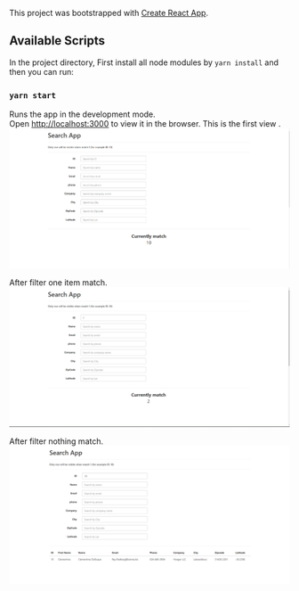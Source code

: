 This project was bootstrapped with [Create React App](https://github.com/facebook/create-react-app).

## Available Scripts

In the project directory, First install all node modules by `yarn install` and then you can run:

### `yarn start`

Runs the app in the development mode.<br>
Open [http://localhost:3000](http://localhost:3000) to view it in the browser.
This is the first view .
![screenshot](screenshots/4.PNG)

After filter one item match.
![screenshot](screenshots/5.PNG)

After filter nothing match.
![screenshot](screenshots/6.PNG)
